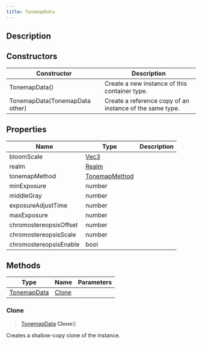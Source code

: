 ```yaml
---
title: TonemapData
---
```

## Description

## Constructors

| Constructor                    | Description                                              |
| ------------------------------ | -------------------------------------------------------- |
| TonemapData()                  | Create a new instance of this container type.            |
| TonemapData(TonemapData other) | Create a reference copy of an instance of the same type. |

## Properties

| Name                   | Type                                               | Description |
| ---------------------- | -------------------------------------------------- | ----------- |
| bloomScale             | [Vec3](/vext/ref/shared/class/vec3)                  |             |
| realm                  | [Realm](/vext/ref/fb/realm)                 |             |
| tonemapMethod          | [TonemapMethod](/vext/ref/fb/tonemapmethod) |             |
| minExposure            | number                                             |             |
| middleGray             | number                                             |             |
| exposureAdjustTime     | number                                             |             |
| maxExposure            | number                                             |             |
| chromostereopsisOffset | number                                             |             |
| chromostereopsisScale  | number                                             |             |
| chromostereopsisEnable | bool                                               |             |

## Methods

| Type                                            | Name            | Parameters |
| ----------------------------------------------- | --------------- | ---------- |
| [TonemapData](/vext/ref/cls/clt/tonemapdata) | [Clone](#clone) |            |

### Clone

> [TonemapData](/vext/ref/cls/clt/tonemapdata) **Clone**()

Creates a shallow-copy clone of the instance.
